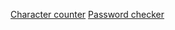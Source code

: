 [Character counter](https://codesandbox.io/s/ex1-character-counter-twitter-f312j7)
[Password checker](https://codesandbox.io/s/ex2-password-match-owl3l?file=/src/App.js)
